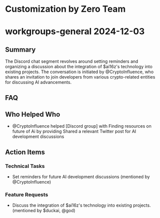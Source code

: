 # Customization by Zero Team

# workgroups-general 2024-12-03

## Summary
The Discord chat segment revolves around setting reminders and organizing a discussion about the integration of $ai16z's technology into existing projects. The conversation is initiated by @CryptoInfluence, who shares an invitation to join developers from various crypto-related entities for discussing AI advancements.

## FAQ


## Who Helped Who
- @CryptoInfluence helped [Discord group] with Finding resources on future of Ai by providing Shared a relevant Twitter post for AI development discussions

## Action Items

### Technical Tasks
- Set reminders for future AI development discussions (mentioned by @CryptoInfluence)

### Feature Requests
- Discuss the integration of $ai16z's technology into existing projects. (mentioned by $duckai, @god)